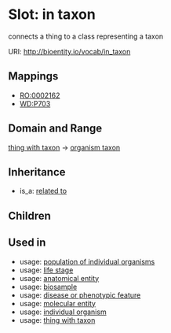 # Slot: in taxon


connects a thing to a class representing a taxon

URI: http://bioentity.io/vocab/in_taxon
## Mappings

 * [RO:0002162](http://purl.obolibrary.org/obo/RO_0002162)
 * [WD:P703](http://purl.obolibrary.org/obo/WD_P703)
## Domain and Range

[thing with taxon](ThingWithTaxon.md) -> [organism taxon](OrganismTaxon.md)
## Inheritance

 *  is_a: [related to](related_to.md)
## Children

## Used in

 *  usage: [population of individual organisms](PopulationOfIndividualOrganisms.md)
 *  usage: [life stage](LifeStage.md)
 *  usage: [anatomical entity](AnatomicalEntity.md)
 *  usage: [biosample](Biosample.md)
 *  usage: [disease or phenotypic feature](DiseaseOrPhenotypicFeature.md)
 *  usage: [molecular entity](MolecularEntity.md)
 *  usage: [individual organism](IndividualOrganism.md)
 *  usage: [thing with taxon](ThingWithTaxon.md)
